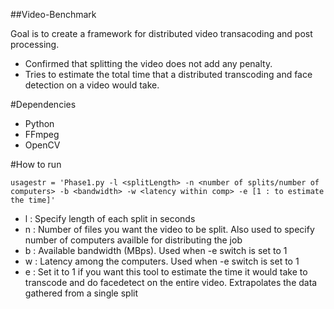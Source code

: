 ##Video-Benchmark


Goal is to create a framework for distributed video transacoding and post processing.

 - Confirmed that splitting the video does not add any penalty.
 - Tries to estimate the total time that a distributed transcoding and face detection on a video would take.
 

#Dependencies
 - Python
 - FFmpeg
 - OpenCV


#How to run
    
    usagestr = 'Phase1.py -l <splitLength> -n <number of splits/number of computers> -b <bandwidth> -w <latency within comp> -e [1 : to estimate the time]'
    

- l : Specify length of each split in seconds 
- n : Number of files you want the video to be split. Also used to specify number of computers availble for distributing the job
- b : Available bandwidth (MBps). Used when -e switch is set to 1
- w : Latency among the computers. Used when -e switch is set to 1
- e : Set it to 1 if you want this tool to estimate the time it would take to transcode and do facedetect on the entire video. Extrapolates the data gathered from a single split
    
